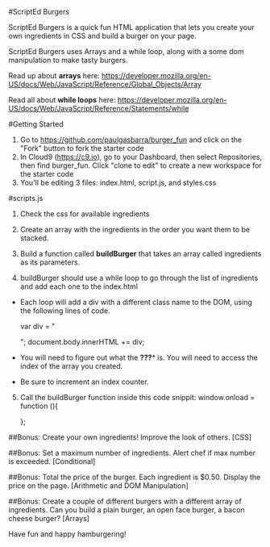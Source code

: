 #ScriptEd Burgers

ScriptEd Burgers is a quick fun HTML application that lets you create your own ingredients in CSS and build a burger on your page. 

ScriptEd Burgers uses Arrays and a while loop, along with a some dom manipulation to make tasty burgers. 

Read up about **arrays** here: https://developer.mozilla.org/en-US/docs/Web/JavaScript/Reference/Global_Objects/Array

Read all about **while loops** here: https://developer.mozilla.org/en-US/docs/Web/JavaScript/Reference/Statements/while


#Getting Started
1. Go to https://github.com/paulgasbarra/burger_fun and click on the "Fork" button to fork the starter code
2. In Cloud9 (https://c9.io), go to your Dashboard, then select Repositories, then find burger_fun. Click "clone to edit" to create a new workspace for the starter code
3. You'll be editing 3 files: index.html, script.js, and styles.css

#scripts.js
1. Check the css for available ingredients

2. Create an array with the ingredients in the order you want them to be stacked.

3. Build a function called **buildBurger** that takes an array called ingredients as its parameters. 

4. buildBurger should use a while loop to go through the list of ingredients and add each one to the index.html
* Each loop will add a div with a different class name to the DOM, using the following lines of code. 

	var div = "<div class='" + ??? +"'></div>";
	document.body.innerHTML += div;

* You will need to figure out what the **???*** is. You will need to access the index of the array you created. 
* Be sure to increment an index counter.

5. Call the buildBurger function inside this code snippit: 
	window.onload = function (){
	


	};

##Bonus: Create your own ingredients! Improve the look of others. [CSS]

##Bonus: Set a maximum number of ingredients. Alert chef if max number is exceeded. [Conditional]

##Bonus: Total the price of the burger. Each ingredient is $0.50. Display the price on the page. [Arithmetic and DOM Manipulation] 

##Bonus: Create a couple of different burgers with a different array of ingredients. Can you build a plain burger, an open face burger, a bacon cheese burger? [Arrays]

Have fun and happy hamburgering!


